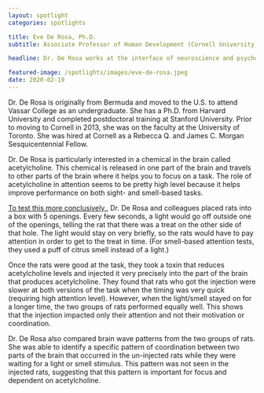 ```yaml
---
layout: spotlight
categories: spotlights

title: Eve De Rosa, Ph.D.
subtitle: Associate Professor of Human Development (Cornell University)

headline: Dr. De Rosa works at the interface of neuroscience and psychology, studying how well what we know about attention and learning in rats applies to humans.

featured-image: /spotlights/images/eve-de-rosa.jpeg
date: 2020-02-19
---
```


Dr. De Rosa is originally from Bermuda and moved to the U.S. to attend Vassar College as an undergraduate. She has a Ph.D. from Harvard University and completed postdoctoral training at Stanford University. Prior to moving to Cornell in 2013, she was on the faculty at the University of Toronto. She was hired at Cornell as a Rebecca Q. and James C. Morgan Sesquicentennial Fellow.

Dr. De Rosa is particularly interested in a chemical in the brain called acetylcholine. This chemical is released in one part of the brain and travels to other parts of the brain where it helps you to focus on a task. The role of acetylcholine in attention seems to be pretty high level because it helps improve performance on both sight- and smell-based tasks.

<a class="light-bg" href="https://doi.org/10.1523/JNEUROSCI.2350-17.2018" target="_blank" rel="noopener noreferrer">To test this more conclusively,</a>, Dr. De Rosa and colleagues placed rats into a box with 5 openings. Every few seconds, a light would go off outside one of the openings, telling the rat that there was a treat on the other side of that hole. The light would stay on very briefly, so the rats would have to pay attention in order to get to the treat in time. (For smell-based attention tests, they used a puff of citrus smell instead of a light.)

Once the rats were good at the task, they took a toxin that reduces acetylcholine levels and injected it very precisely into the part of the brain that produces acetylcholine. They found that rats who got the injection were slower at both versions of the task when the timing was very quick (requiring high attention level). However, when the light/smell stayed on for a longer time, the two groups of rats performed equally well. This shows that the injection impacted only their attention and not their motivation or coordination.

Dr. De Rosa also compared brain wave patterns from the two groups of rats. She was able to identify a specific pattern of coordination between two parts of the brain that occurred in the un-injected rats while they were waiting for a light or smell stimulus. This pattern was not seen in the injected rats, suggesting that this pattern is important for focus and dependent on acetylcholine.